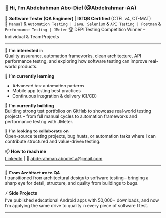 ### 👋 Hi, I’m Abdelrahman Abo-Dief (@Abdelrahman-AA)

🎯 **Software Tester (QA Engineer)** | **ISTQB Certified** (CTFL v4, CT-MAT)  
🧪 ```Manual``` & ```Automation Testing | Java, Selenium``` & ```API Testing | Postman``` & ```Performance Testing | JMeter``` 
🏆 DEPI Testing Competition Winner – Individual & Team Projects  

---

👀 **I’m interested in**  
Quality assurance, automation frameworks, clean architecture, API performance testing, and exploring how software testing can improve real-world products.

🌱 **I’m currently learning**  
- Advanced test automation patterns  
- Mobile app testing best practices  
- Continuous integration & delivery (CI/CD)

💼 **I’m currently building**  
Building strong test portfolios on GitHub to showcase real-world testing projects – from full manual cycles to automation frameworks and performance testing with JMeter.

💞️ **I’m looking to collaborate on**  
Open-source testing projects, bug hunts, or automation tasks where I can contribute structured and value-driven testing.

📫 **How to reach me**  
[LinkedIn](https://www.linkedin.com/in/abdelrahman-abodief) | 📧 abdelrahman.abodief.a@gmail.com

---

🚀 **From Architecture to QA**   
I transitioned from architectural design to software testing – bringing a sharp eye for detail, structure, and quality from buildings to bugs.

⚡ **Side Projects**  
I’ve published educational Android apps with 50,000+ downloads, and now I’m applying the same drive to quality in every piece of software I test.

---

<!---
Abdelrahman-AA/Abdelrahman-AA is a ✨ special ✨ repository because its `README.md` (this file) appears on your GitHub profile.
You can click the Preview link to take a look at your changes.
--->

